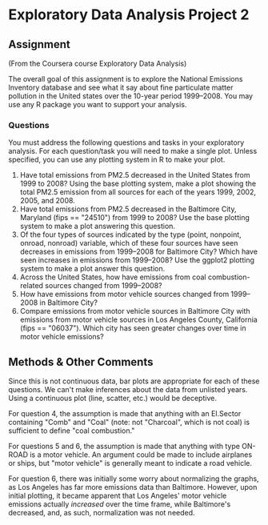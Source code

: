 # Exploratory Data Analysis Project 2

## Assignment
(From the Coursera course Exploratory Data Analysis)

The overall goal of this assignment is to explore the National Emissions Inventory database and see what it say about fine particulate matter pollution in the United states over the 10-year period 1999–2008. You may use any R package you want to support your analysis.

### Questions
You must address the following questions and tasks in your exploratory analysis. For each question/task you will need to make a single plot. Unless specified, you can use any plotting system in R to make your plot.

1. Have total emissions from PM2.5 decreased in the United States from 1999 to 2008? Using the base plotting system, make a plot showing the total PM2.5 emission from all sources for each of the years 1999, 2002, 2005, and 2008.
2. Have total emissions from PM2.5 decreased in the Baltimore City, Maryland (fips == "24510") from 1999 to 2008? Use the base plotting system to make a plot answering this question.
3. Of the four types of sources indicated by the type (point, nonpoint, onroad, nonroad) variable, which of these four sources have seen decreases in emissions from 1999–2008 for Baltimore City? Which have seen increases in emissions from 1999–2008? Use the ggplot2 plotting system to make a plot answer this question.
4. Across the United States, how have emissions from coal combustion-related sources changed from 1999–2008?
5. How have emissions from motor vehicle sources changed from 1999–2008 in Baltimore City?
6. Compare emissions from motor vehicle sources in Baltimore City with emissions from motor vehicle sources in Los Angeles County, California (fips == "06037"). Which city has seen greater changes over time in motor vehicle emissions?

## Methods & Other Comments
Since this is not continuous data, bar plots are appropriate for each of these questions. We can't make inferences about the data from unlisted years. Using a continuous plot (line, scatter, etc.) would be deceptive.

For question 4, the assumption is made that anything with an EI.Sector containing "Comb" and "Coal" (note: not "Charcoal", which is not coal) is sufficient to define "coal combustion."

For questions 5 and 6, the assumption is made that anything with type ON-ROAD is a motor vehicle. An argument could be made to include airplanes or ships, but "motor vehicle" is generally meant to indicate a road vehicle.

For question 6, there was initially some worry about normalizing the graphs, as Los Angeles has far more emissions data than Baltimore. However, upon initial plotting, it became apparent that Los Angeles' motor vehicle emissions actually *increased* over the time frame, while Baltimore's decreased, and, as such, normalization was not needed.
